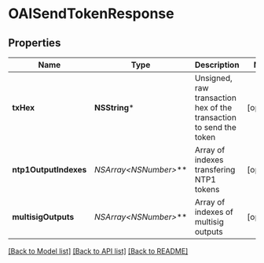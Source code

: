 # OAISendTokenResponse

## Properties
Name | Type | Description | Notes
------------ | ------------- | ------------- | -------------
**txHex** | **NSString*** | Unsigned, raw transaction hex of the transaction to send the token | [optional] 
**ntp1OutputIndexes** | **NSArray&lt;NSNumber*&gt;*** | Array of indexes transfering NTP1 tokens | [optional] 
**multisigOutputs** | **NSArray&lt;NSNumber*&gt;*** | Array of indexes of multisig outputs | [optional] 

[[Back to Model list]](../README.md#documentation-for-models) [[Back to API list]](../README.md#documentation-for-api-endpoints) [[Back to README]](../README.md)


